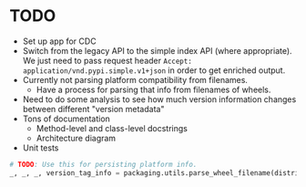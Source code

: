 # TODO

- Set up app for CDC
- Switch from the legacy API to the simple index API (where appropriate). We just need to pass request header `Accept: application/vnd.pypi.simple.v1+json` in order to get enriched output.
- Currently not parsing platform compatibility from filenames.
  - Have a process for parsing that info from filenames of wheels.
- Need to do some analysis to see how much version information changes between different "version metadata"
- Tons of documentation
  - Method-level and class-level docstrings
  - Architecture diagram
- Unit tests

```py
# TODO: Use this for persisting platform info.
_, _, _, version_tag_info = packaging.utils.parse_wheel_filename(distribution['filename'])
```
